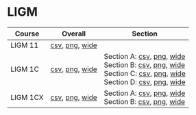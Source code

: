 # LIGM

| Course | Overall | Section |
| ------ | ------- | ------- |
| LIGM 11 | [csv](https://github.com/UCSD-Historical-Enrollment-Data/2023Spring/blob/main/overall/LIGM%2011.csv), [png](https://raw.githubusercontent.com/UCSD-Historical-Enrollment-Data/2023Spring/main/plot_overall/LIGM%2011.png), [wide](https://raw.githubusercontent.com/UCSD-Historical-Enrollment-Data/2023Spring/main/plot_overall_wide/LIGM%2011.png) |  |
| LIGM 1C | [csv](https://github.com/UCSD-Historical-Enrollment-Data/2023Spring/blob/main/overall/LIGM%201C.csv), [png](https://raw.githubusercontent.com/UCSD-Historical-Enrollment-Data/2023Spring/main/plot_overall/LIGM%201C.png), [wide](https://raw.githubusercontent.com/UCSD-Historical-Enrollment-Data/2023Spring/main/plot_overall_wide/LIGM%201C.png) | Section A: [csv](https://github.com/UCSD-Historical-Enrollment-Data/2023Spring/blob/main/section/LIGM%201C_A.csv), [png](https://raw.githubusercontent.com/UCSD-Historical-Enrollment-Data/2023Spring/main/plot_section/LIGM%201C_A.png), [wide](https://raw.githubusercontent.com/UCSD-Historical-Enrollment-Data/2023Spring/main/plot_section_wide/LIGM%201C_A.png)<br>Section B: [csv](https://github.com/UCSD-Historical-Enrollment-Data/2023Spring/blob/main/section/LIGM%201C_B.csv), [png](https://raw.githubusercontent.com/UCSD-Historical-Enrollment-Data/2023Spring/main/plot_section/LIGM%201C_B.png), [wide](https://raw.githubusercontent.com/UCSD-Historical-Enrollment-Data/2023Spring/main/plot_section_wide/LIGM%201C_B.png)<br>Section C: [csv](https://github.com/UCSD-Historical-Enrollment-Data/2023Spring/blob/main/section/LIGM%201C_C.csv), [png](https://raw.githubusercontent.com/UCSD-Historical-Enrollment-Data/2023Spring/main/plot_section/LIGM%201C_C.png), [wide](https://raw.githubusercontent.com/UCSD-Historical-Enrollment-Data/2023Spring/main/plot_section_wide/LIGM%201C_C.png)<br>Section D: [csv](https://github.com/UCSD-Historical-Enrollment-Data/2023Spring/blob/main/section/LIGM%201C_D.csv), [png](https://raw.githubusercontent.com/UCSD-Historical-Enrollment-Data/2023Spring/main/plot_section/LIGM%201C_D.png), [wide](https://raw.githubusercontent.com/UCSD-Historical-Enrollment-Data/2023Spring/main/plot_section_wide/LIGM%201C_D.png) |
| LIGM 1CX | [csv](https://github.com/UCSD-Historical-Enrollment-Data/2023Spring/blob/main/overall/LIGM%201CX.csv), [png](https://raw.githubusercontent.com/UCSD-Historical-Enrollment-Data/2023Spring/main/plot_overall/LIGM%201CX.png), [wide](https://raw.githubusercontent.com/UCSD-Historical-Enrollment-Data/2023Spring/main/plot_overall_wide/LIGM%201CX.png) | Section A: [csv](https://github.com/UCSD-Historical-Enrollment-Data/2023Spring/blob/main/section/LIGM%201CX_A.csv), [png](https://raw.githubusercontent.com/UCSD-Historical-Enrollment-Data/2023Spring/main/plot_section/LIGM%201CX_A.png), [wide](https://raw.githubusercontent.com/UCSD-Historical-Enrollment-Data/2023Spring/main/plot_section_wide/LIGM%201CX_A.png)<br>Section B: [csv](https://github.com/UCSD-Historical-Enrollment-Data/2023Spring/blob/main/section/LIGM%201CX_B.csv), [png](https://raw.githubusercontent.com/UCSD-Historical-Enrollment-Data/2023Spring/main/plot_section/LIGM%201CX_B.png), [wide](https://raw.githubusercontent.com/UCSD-Historical-Enrollment-Data/2023Spring/main/plot_section_wide/LIGM%201CX_B.png) |
